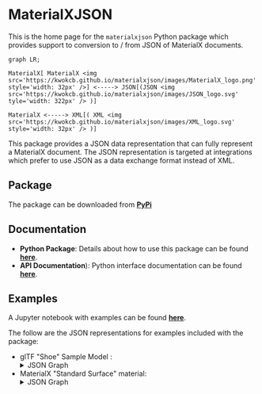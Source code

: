 # MaterialXJSON

This is the home page for the `materialxjson` Python package which provides support to conversion to / from JSON of MaterialX documents.

```mermaid
graph LR;

MaterialX[ MaterialX <img src='https://kwokcb.github.io/materialxjson/images/MaterialX_logo.png' style='width: 32px' />] <-----> JSON[(JSON <img src='https://kwokcb.github.io/materialxjson/images/JSON_logo.svg' tyle='width: 322px' /> )]

MaterialX <-----> XML[( XML <img src='https://kwokcb.github.io/materialxjson/images/XML_logo.svg' style='width: 32px' /> )]
```

This package provides a JSON data representation that can fully represent a MaterialX document. The JSON representation is targeted at integrations which prefer to use JSON as a data exchange format instead of XML.

## Package

The package can be downloaded from **[PyPi](https://pypi.org/project/materialxjson)**

## Documentation

* **Python Package**: Details about how to use this package can be found **[here](https://kwokcb.github.io/materialxjson/README.html)**.
* **API Documentation**): Python interface documentation can be found **[here](https://kwokcb.github.io/materialxjson/docs/html/index.html)**.

## Examples

A Jupyter notebook with examples can be found **[here](https://kwokcb.github.io/materialxjson/docs/examples.html)**.

The follow are the JSON representations for examples included with the package:

* glTF "Shoe" Sample Model :
    <details><summary>JSON Graph</summary>
        <img src='https://kwokcb.github.io/materialxjson/images/MaterialsVariantsShoe.svg' width=100%>
    </details>
* MaterialX "Standard Surface" material:
    <details><summary>JSON Graph</summary>
        <img src='https://kwokcb.github.io/materialxjson/images/standard_surface_default.svg' width=100%>
    </details>








